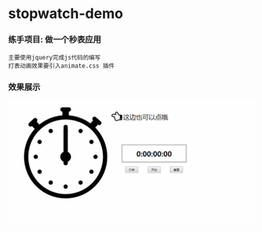 # stopwatch-demo
### 练手项目: 做一个秒表应用

```
主要使用jquery完成js代码的编写
打表动画效果要引入animate.css 插件
```
### 效果展示

![演示动画](https://github.com/Guanghsy2000/stopwatch-demo/raw/master/演示动画/demo.gif)
